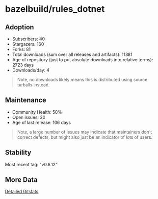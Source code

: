 # bazelbuild/rules_dotnet

## Adoption

- Subscribers: 40
- Stargazers: 160
- Forks: 81
- Total downloads (sum over all releases and artifacts): 11381
- Age of repository (just to put absolute downloads into relative terms): 2723 days
- Downloads/day: 4

> Note, no downloads likely means this is distributed using source tarballs instead.

## Maintenance

- Community Health: 50%
- Open issues: 30
- Age of last release: 106 days

> Note, a large number of issues may indicate that maintainers don't correct defects, but might also
> just be an indicator of lots of users.

## Stability

Most recent tag: "v0.8.12"

## More Data

[Detailed Gitstats](/bazel-catalog/gitstats/bazelbuild/rules_dotnet)

